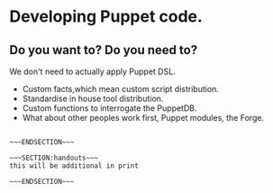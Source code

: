 <!SLIDE>
# Developing Puppet code. #
## Do you want to? Do you need to? ##

We don't need to actually apply Puppet DSL. 

* Custom facts,which mean custom script distribution.
* Standardise in house tool distribution. 
* Custom functions to interrogate the PuppetDB.
* What about other peoples work first, Puppet modules, the Forge. 




~~~SECTION:notes~~~

~~~ENDSECTION~~~

~~~SECTION:handouts~~~
this will be additional in print

~~~ENDSECTION~~~

